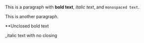 This is a paragraph with **bold text**, _italic text_, and `monospaced text`.

This is another paragraph.

**Unclosed bold text

_italic text with no closing

